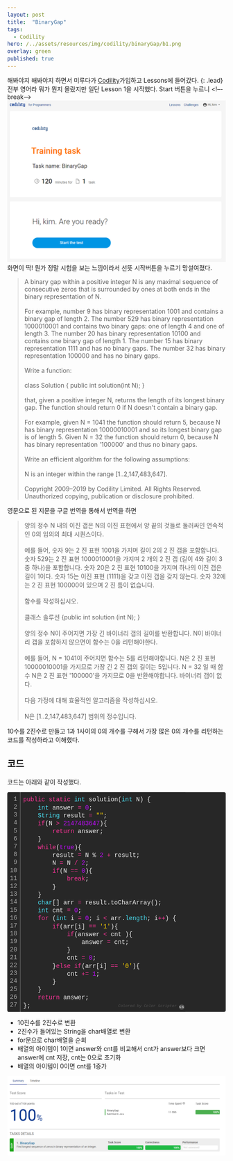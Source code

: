 ```yaml
---
layout: post
title:  "BinaryGap"
tags:
  - Codility
hero: /../assets/resources/img/codility/binaryGap/b1.png
overlay: green
published: true
---
```

해봐야지 해봐야지 하면서 미루다가 <a href="https://app.codility.com/programmers/">Codility</a>가입하고 Lessons에 들어갔다.
{: .lead}
전부 영어라 뭐가 뭔지 몰랐지만 일단 Lesson 1을 시작했다. Start 버튼을 누르니
<!–-break-–>
<img src='/../assets/resources/img/codility/binaryGap/b1.png' alt='b1'>
화면이 딱! 뭔가 정말 시험을 보는 느낌이라서 선뜻 시작버튼을 누르기 망설여졌다. 
> A binary gap within a positive integer N is any maximal sequence of consecutive zeros that is surrounded by ones at both ends in the binary representation of N.<br><br>For example, number 9 has binary representation 1001 and contains a binary gap of length 2. The number 529 has binary representation 1000010001 and contains two binary gaps: one of length 4 and one of length 3. The number 20 has binary representation 10100 and contains one binary gap of length 1. The number 15 has binary representation 1111 and has no binary gaps. The number 32 has binary representation 100000 and has no binary gaps.<br><br>Write a function:<br><br>class Solution { public int solution(int N); }<br><br>that, given a positive integer N, returns the length of its longest binary gap. The function should return 0 if N doesn't contain a binary gap.<br><br>For example, given N = 1041 the function should return 5, because N has binary representation 10000010001 and so its longest binary gap is of length 5. Given N = 32 the function should return 0, because N has binary representation '100000' and thus no binary gaps.<br><br>Write an efficient algorithm for the following assumptions:<br><br>N is an integer within the range [1..2,147,483,647].<br><br>Copyright 2009–2019 by Codility Limited. All Rights Reserved. Unauthorized copying, publication or disclosure prohibited.

영문으로 된 지문을 구글 번역을 통해서 번역을 하면 
>양의 정수 N 내의 이진 갭은 N의 이진 표현에서 양 끝의 것들로 둘러싸인 연속적인 0의 임의의 최대 시퀀스이다.<br><br>
예를 들어, 숫자 9는 2 진 표현 1001을 가지며 길이 2의 2 진 갭을 포함합니다. 숫자 529는 2 진 표현 1000010001을 가지며 2 개의 2 진 갭 (길이 4와 길이 3 중 하나)을 포함합니다. 숫자 20은 2 진 표현 10100을 가지며 하나의 이진 갭은 길이 1이다. 숫자 15는 이진 표현 (1111)을 갖고 이진 갭을 갖지 않는다. 숫자 32에는 2 진 표현 100000이 있으며 2 진 틈이 없습니다.<br><br>함수를 작성하십시오.<br><br>클래스 솔루션 {public int solution (int N); }<br><br>양의 정수 N이 주어지면 가장 긴 바이너리 갭의 길이를 반환합니다. N이 바이너리 갭을 포함하지 않으면이 함수는 0을 리턴해야한다.<br><br>예를 들어, N = 1041이 주어지면 함수는 5를 리턴해야합니다. N은 2 진 표현 10000010001을 가지므로 가장 긴 2 진 갭의 길이는 5입니다. N = 32 일 때 함수 N은 2 진 표현 '100000'을 가지므로 0을 반환해야합니다. 바이너리 갭이 없다.<br><br>다음 가정에 대해 효율적인 알고리즘을 작성하십시오.<br><br>N은 [1..2,147,483,647] 범위의 정수입니다.

10수를 2진수로 만들고 1과 1사이의 0의 개수를 구해서 가장 많은 0의 개수를 리턴하는 코드를 작성하라고 이해했다. 

## 코드
코드는 아래와 같이 작성했다.
<div class="colorscripter-code" style="color:#f0f0f0; font-family:Consolas, 'Liberation Mono', Menlo, Courier, monospace !important; position:relative !important; overflow:auto"><table class="colorscripter-code-table" style="margin:0; padding:0; border:none; background-color:#272727; border-radius:4px;" cellspacing="0" cellpadding="0"><tr><td style="padding:6px; border-right:2px solid #4f4f4f"><div style="margin:0; padding:0; word-break:normal; text-align:right; color:#aaa; font-family:Consolas, 'Liberation Mono', Menlo, Courier, monospace !important; line-height:130%"><div style="line-height:130%">1</div><div style="line-height:130%">2</div><div style="line-height:130%">3</div><div style="line-height:130%">4</div><div style="line-height:130%">5</div><div style="line-height:130%">6</div><div style="line-height:130%">7</div><div style="line-height:130%">8</div><div style="line-height:130%">9</div><div style="line-height:130%">10</div><div style="line-height:130%">11</div><div style="line-height:130%">12</div><div style="line-height:130%">13</div><div style="line-height:130%">14</div><div style="line-height:130%">15</div><div style="line-height:130%">16</div><div style="line-height:130%">17</div><div style="line-height:130%">18</div><div style="line-height:130%">19</div><div style="line-height:130%">20</div><div style="line-height:130%">21</div><div style="line-height:130%">22</div><div style="line-height:130%">23</div><div style="line-height:130%">24</div><div style="line-height:130%">25</div><div style="line-height:130%">26</div><div style="line-height:130%">27</div></div></td><td style="padding:6px 0"><div style="margin:0; padding:0; color:#f0f0f0; font-family:Consolas, 'Liberation Mono', Menlo, Courier, monospace !important; line-height:130%"><div style="padding:0 6px; white-space:pre; line-height:130%"><span style="color:#ff3399">public</span>&nbsp;<span style="color:#ff3399">static</span>&nbsp;<span style="color:#4be6fa">int</span>&nbsp;solution(<span style="color:#4be6fa">int</span>&nbsp;N)&nbsp;{</div><div style="padding:0 6px; white-space:pre; line-height:130%">&nbsp;&nbsp;&nbsp;&nbsp;<span style="color:#4be6fa">int</span>&nbsp;answer&nbsp;<span style="color:#0086b3"></span><span style="color:#ff3399">=</span>&nbsp;<span style="color:#c10aff">0</span>;</div><div style="padding:0 6px; white-space:pre; line-height:130%">&nbsp;&nbsp;&nbsp;&nbsp;<span style="color:#4be6fa">String</span>&nbsp;result&nbsp;<span style="color:#0086b3"></span><span style="color:#ff3399">=</span>&nbsp;<span style="color:#ffd500">""</span>;</div><div style="padding:0 6px; white-space:pre; line-height:130%">&nbsp;&nbsp;&nbsp;&nbsp;<span style="color:#ff3399">if</span>(N&nbsp;<span style="color:#0086b3"></span><span style="color:#ff3399">&gt;</span>&nbsp;<span style="color:#c10aff">2147483647</span>){</div><div style="padding:0 6px; white-space:pre; line-height:130%">&nbsp;&nbsp;&nbsp;&nbsp;&nbsp;&nbsp;&nbsp;&nbsp;<span style="color:#ff3399">return</span>&nbsp;answer;</div><div style="padding:0 6px; white-space:pre; line-height:130%">&nbsp;&nbsp;&nbsp;&nbsp;}</div><div style="padding:0 6px; white-space:pre; line-height:130%">&nbsp;&nbsp;&nbsp;&nbsp;<span style="color:#ff3399">while</span>(<span style="color:#c10aff">true</span>){</div><div style="padding:0 6px; white-space:pre; line-height:130%">&nbsp;&nbsp;&nbsp;&nbsp;&nbsp;&nbsp;&nbsp;&nbsp;result&nbsp;<span style="color:#0086b3"></span><span style="color:#ff3399">=</span>&nbsp;N&nbsp;%&nbsp;<span style="color:#c10aff">2</span>&nbsp;<span style="color:#0086b3"></span><span style="color:#ff3399">+</span>&nbsp;result;</div><div style="padding:0 6px; white-space:pre; line-height:130%">&nbsp;&nbsp;&nbsp;&nbsp;&nbsp;&nbsp;&nbsp;&nbsp;N&nbsp;<span style="color:#0086b3"></span><span style="color:#ff3399">=</span>&nbsp;N&nbsp;<span style="color:#0086b3"></span><span style="color:#ff3399">/</span>&nbsp;<span style="color:#c10aff">2</span>;</div><div style="padding:0 6px; white-space:pre; line-height:130%">&nbsp;&nbsp;&nbsp;&nbsp;&nbsp;&nbsp;&nbsp;&nbsp;<span style="color:#ff3399">if</span>(N&nbsp;<span style="color:#0086b3"></span><span style="color:#ff3399">=</span><span style="color:#0086b3"></span><span style="color:#ff3399">=</span>&nbsp;<span style="color:#c10aff">0</span>){</div><div style="padding:0 6px; white-space:pre; line-height:130%">&nbsp;&nbsp;&nbsp;&nbsp;&nbsp;&nbsp;&nbsp;&nbsp;&nbsp;&nbsp;&nbsp;&nbsp;<span style="color:#ff3399">break</span>;</div><div style="padding:0 6px; white-space:pre; line-height:130%">&nbsp;&nbsp;&nbsp;&nbsp;&nbsp;&nbsp;&nbsp;&nbsp;}</div><div style="padding:0 6px; white-space:pre; line-height:130%">&nbsp;&nbsp;&nbsp;&nbsp;}</div><div style="padding:0 6px; white-space:pre; line-height:130%">&nbsp;&nbsp;&nbsp;&nbsp;<span style="color:#4be6fa">char</span>[]&nbsp;arr&nbsp;<span style="color:#0086b3"></span><span style="color:#ff3399">=</span>&nbsp;result.toCharArray();</div><div style="padding:0 6px; white-space:pre; line-height:130%">&nbsp;&nbsp;&nbsp;&nbsp;<span style="color:#4be6fa">int</span>&nbsp;cnt&nbsp;<span style="color:#0086b3"></span><span style="color:#ff3399">=</span>&nbsp;<span style="color:#c10aff">0</span>;</div><div style="padding:0 6px; white-space:pre; line-height:130%">&nbsp;&nbsp;&nbsp;&nbsp;<span style="color:#ff3399">for</span>&nbsp;(<span style="color:#4be6fa">int</span>&nbsp;i&nbsp;<span style="color:#0086b3"></span><span style="color:#ff3399">=</span>&nbsp;<span style="color:#c10aff">0</span>;&nbsp;i&nbsp;<span style="color:#0086b3"></span><span style="color:#ff3399">&lt;</span>&nbsp;arr.<span style="color:#4be6fa">length</span>;&nbsp;i<span style="color:#0086b3"></span><span style="color:#ff3399">+</span><span style="color:#0086b3"></span><span style="color:#ff3399">+</span>)&nbsp;{</div><div style="padding:0 6px; white-space:pre; line-height:130%">&nbsp;&nbsp;&nbsp;&nbsp;&nbsp;&nbsp;&nbsp;&nbsp;<span style="color:#ff3399">if</span>(arr[i]&nbsp;<span style="color:#0086b3"></span><span style="color:#ff3399">=</span><span style="color:#0086b3"></span><span style="color:#ff3399">=</span>&nbsp;<span style="color:#ffd500">'1'</span>){</div><div style="padding:0 6px; white-space:pre; line-height:130%">&nbsp;&nbsp;&nbsp;&nbsp;&nbsp;&nbsp;&nbsp;&nbsp;&nbsp;&nbsp;&nbsp;&nbsp;<span style="color:#ff3399">if</span>(answer&nbsp;<span style="color:#0086b3"></span><span style="color:#ff3399">&lt;</span>&nbsp;cnt&nbsp;){</div><div style="padding:0 6px; white-space:pre; line-height:130%">&nbsp;&nbsp;&nbsp;&nbsp;&nbsp;&nbsp;&nbsp;&nbsp;&nbsp;&nbsp;&nbsp;&nbsp;&nbsp;&nbsp;&nbsp;&nbsp;answer&nbsp;<span style="color:#0086b3"></span><span style="color:#ff3399">=</span>&nbsp;cnt;</div><div style="padding:0 6px; white-space:pre; line-height:130%">&nbsp;&nbsp;&nbsp;&nbsp;&nbsp;&nbsp;&nbsp;&nbsp;&nbsp;&nbsp;&nbsp;&nbsp;}</div><div style="padding:0 6px; white-space:pre; line-height:130%">&nbsp;&nbsp;&nbsp;&nbsp;&nbsp;&nbsp;&nbsp;&nbsp;&nbsp;&nbsp;&nbsp;&nbsp;cnt&nbsp;<span style="color:#0086b3"></span><span style="color:#ff3399">=</span>&nbsp;<span style="color:#c10aff">0</span>;</div><div style="padding:0 6px; white-space:pre; line-height:130%">&nbsp;&nbsp;&nbsp;&nbsp;&nbsp;&nbsp;&nbsp;&nbsp;}<span style="color:#ff3399">else</span>&nbsp;<span style="color:#ff3399">if</span>(arr[i]&nbsp;<span style="color:#0086b3"></span><span style="color:#ff3399">=</span><span style="color:#0086b3"></span><span style="color:#ff3399">=</span>&nbsp;<span style="color:#ffd500">'0'</span>){</div><div style="padding:0 6px; white-space:pre; line-height:130%">&nbsp;&nbsp;&nbsp;&nbsp;&nbsp;&nbsp;&nbsp;&nbsp;&nbsp;&nbsp;&nbsp;&nbsp;cnt&nbsp;<span style="color:#0086b3"></span><span style="color:#ff3399">+</span><span style="color:#0086b3"></span><span style="color:#ff3399">=</span>&nbsp;<span style="color:#c10aff">1</span>;</div><div style="padding:0 6px; white-space:pre; line-height:130%">&nbsp;&nbsp;&nbsp;&nbsp;&nbsp;&nbsp;&nbsp;&nbsp;}</div><div style="padding:0 6px; white-space:pre; line-height:130%">&nbsp;&nbsp;&nbsp;&nbsp;}</div><div style="padding:0 6px; white-space:pre; line-height:130%">&nbsp;&nbsp;&nbsp;&nbsp;<span style="color:#ff3399">return</span>&nbsp;answer;</div><div style="padding:0 6px; white-space:pre; line-height:130%">};</div></div><div style="text-align:right; margin-top:-13px; margin-right:5px; font-size:9px; font-style:italic"><a href="http://colorscripter.com/info#e" target="_blank" style="color:#4f4f4f; text-decoration:none">Colored by Color Scripter</a></div></td><td style="vertical-align:bottom; padding:0 2px 4px 0"><a href="http://colorscripter.com/info#e" target="_blank" style="text-decoration:none; color:white"><span style="font-size:9px; word-break:normal; background-color:#4f4f4f; color:white; border-radius:10px; padding:1px">cs</span></a></td></tr></table></div>

- 10진수를 2진수로 변환
- 2진수가 들어있는 String을 char배열로 변환
- for문으로 char배열을 순회
- 배열의 아이템이 1이면 answer와 cnt를 비교해서 cnt가 answer보다 크면 answer에 cnt 저장, cnt는 0으로 초기화
- 배열의 아이템이 0이면 cnt를 1증가

<img src='/../assets/resources/img/codility/binaryGap/b2.png' alt='b2'>


